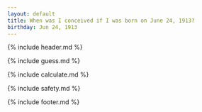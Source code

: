 ```yaml
---
layout: default
title: When was I conceived if I was born on June 24, 1913?
birthday: Jun 24, 1913
---
```


{% include header.md %}

{% include guess.md %}

{% include calculate.md %}

{% include safety.md %}

{% include footer.md %}



